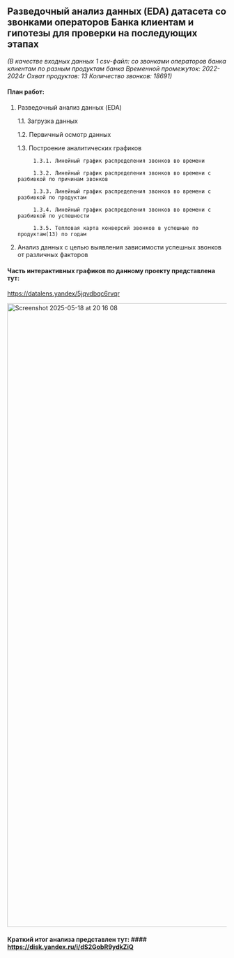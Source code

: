 
## Разведочный анализ данных (EDA) датасета со звонками операторов Банка клиентам и гипотезы для проверки на последующих этапах

*(В качестве входных данных 1 csv-файл: со звонками операторов банка клиентам по разным продуктам банка
Временной промежуток: 2022-2024г
Охват продуктов: 13
Количество звонков: 18691)*

#### План работ: 

1. Разведочный анализ данных (EDA)
   
   1.1. Загрузка данных

   1.2. Первичный осмотр данных

   1.3. Построение аналитических графиков

            1.3.1. Линейный график распределения звонков во времени

            1.3.2. Линейный график распределения звонков во времени с разбивкой по причинам звонков

            1.3.3. Линейный график распределения звонков во времени с разбивкой по продуктам

            1.3.4. Линейный график распределения звонков во времени с разбивкой по успешности

            1.3.5. Тепловая карта конверсий звонков в успешные по продуктам(13) по годам

2. Анализ данных с целью выявления зависимости успешных звонков от различных факторов
   

#### Часть интерактивных графиков по данному проекту представлена тут:
<https://datalens.yandex/5jqvdbqc6rvqr>

<img width="1428" alt="Screenshot 2025-05-18 at 20 16 08" src="https://github.com/user-attachments/assets/ca9223c2-36b3-48d5-91c3-9becb4f2e94c" />


#### Краткий итог анализа представлен тут: ####   <https://disk.yandex.ru/i/dS2GobR9ydkZiQ>



